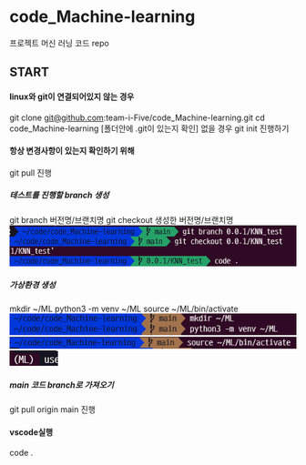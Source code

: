 # code_Machine-learning
프로젝트 머신 러닝 코드 repo

## START
#### linux와 git이 연결되어있지 않는 경우
git clone git@github.com:team-i-Five/code_Machine-learning.git
cd code_Machine-learning
[폴더안에 .git이 있는지 확인]
없을 경우 git init 진행하기

#### 항상 변경사항이 있는지 확인하기 위해 
git pull 진행

##### 테스트를 진행할 branch 생성
git branch 버전명/브랜치명
git checkout 생성한 버전명/브랜치명
![branch_ex](images/branch_ex.png)
##### 가상환경 생성
mkdir ~/ML
python3 -m venv ~/ML
source ~/ML/bin/activate
![ml_ex1](images/ml_ex1.png)
![ml_ex2](images/ml_ex2.png)
![ml_ex3](images/ml_ex3.png)

##### main 코드 branch로 가져오기
git pull origin main 진행

#### vscode실행
code .
